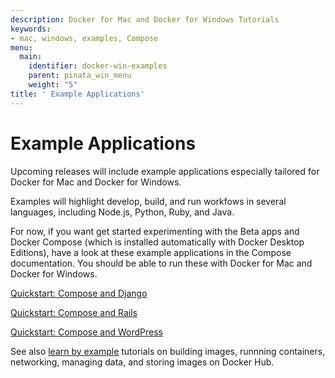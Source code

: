 ```yaml
---
description: Docker for Mac and Docker for Windows Tutorials
keywords:
- mac, windows, examples, Compose
menu:
  main:
    identifier: docker-win-examples
    parent: pinata_win_menu
    weight: "5"
title: ' Example Applications'
---
```


#  Example Applications

Upcoming releases will include example applications especially tailored for Docker for Mac and Docker for Windows.

Examples will highlight develop, build, and run workfows in several languages, including Node.js, Python, Ruby, and Java.

For now, if you want get started experimenting with the Beta apps and Docker Compose (which is installed automatically with Docker Desktop Editions), have a look at these example applications in the Compose documentation. You should be able to run these with Docker for Mac and Docker for Windows.

<a href=https://docs.docker.com/compose/django/ target="_blank">Quickstart: Compose and Django</a>

<a href=https://docs.docker.com/compose/rails/ target="_blank">Quickstart: Compose and Rails</a>

<a href=https://docs.docker.com/compose/wordpress/ target="_blank">Quickstart: Compose and WordPress</a>

See also [learn by example](/engine/tutorials/index.md) tutorials on building images, runnning containers, networking, managing data, and storing images on Docker Hub.

